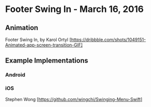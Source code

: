 # Footer Swing In - March 16, 2016

## Animation

Footer Swing In, by Karol Ortyl [https://dribbble.com/shots/1049151-Animated-app-screen-transition-GIF]

## Example Implementations

### Android

### iOS

Stephen Wong [https://github.com/wingchi/Swinging-Menu-Swift]
